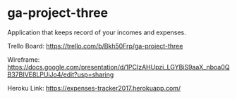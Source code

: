 # ga-project-three
Application that keeps record of your incomes and expenses. 

Trello Board:
https://trello.com/b/Bkh50Frp/ga-project-three

Wireframe:
https://docs.google.com/presentation/d/1PCIzAHUpzi_LGYBiS9aaX_nboa0QB37BIVE8LPUiJo4/edit?usp=sharing

Heroku Link:
https://expenses-tracker2017.herokuapp.com/

